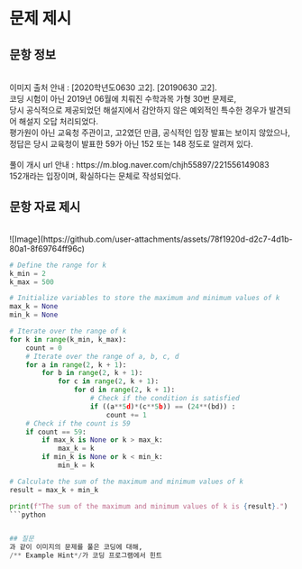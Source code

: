 # 문제 제시
## 문항 정보
<br>
이미지 출처 안내 : [2020학년도0630 고2]. [20190630 고2]. <br> 코딩 시험이 아닌 2019년 06월에 치뤄진 수학과목 가형 30번 문제로, <br>
당시 공식적으로 제공되었던 해설지에서 감안하지 않은 예외적인 특수한 경우가 발견되어 해설지 오답 처리되었다. <br>
평가원이 아닌 교육청 주관이고, 고2였던 만큼, 공식적인 입장 발표는 보이지 않았으나,<br>
정답은 당시 교육청이 발표한 59가 아닌 152 또는 148 정도로 알려져 있다.<br>
<br>
풀이 개시 url 안내 : https://m.blog.naver.com/chjh55897/221556149083<br>
152개라는 입장이며, 확실하다는 문체로 작성되었다.<br>

## 문항 자료 제시
<br>
![Image](https://github.com/user-attachments/assets/78f1920d-d2c7-4d1b-80a1-8f69764ff96c)

```python
# Define the range for k
k_min = 2
k_max = 500

# Initialize variables to store the maximum and minimum values of k
max_k = None
min_k = None

# Iterate over the range of k
for k in range(k_min, k_max):
    count = 0
    # Iterate over the range of a, b, c, d
    for a in range(2, k + 1):
        for b in range(2, k + 1):
            for c in range(2, k + 1):
                for d in range(2, k + 1):
                    # Check if the condition is satisfied
                    if ((a**5d)*(c**5b)) == (24**(bd)) :
                        count += 1
    # Check if the count is 59
    if count == 59:
        if max_k is None or k > max_k:
            max_k = k
        if min_k is None or k < min_k:
            min_k = k

# Calculate the sum of the maximum and minimum values of k
result = max_k + min_k

print(f"The sum of the maximum and minimum values of k is {result}.")
```python


## 질문
과 같이 이미지의 문제를 풀은 코딩에 대해,
/** Example Hint*/가 코딩 프로그램에서 힌트
